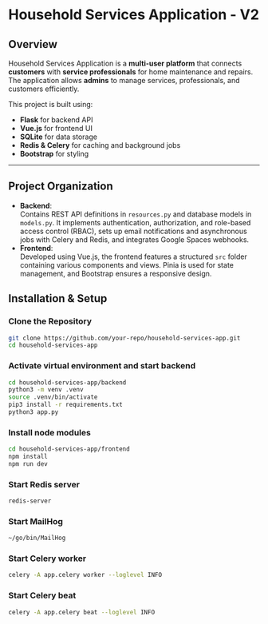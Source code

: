 # Household Services Application - V2

## Overview

Household Services Application is a **multi-user platform** that connects **customers** with **service professionals** for home maintenance and repairs. The application allows **admins** to manage services, professionals, and customers efficiently.

This project is built using:

-   **Flask** for backend API
-   **Vue.js** for frontend UI
-   **SQLite** for data storage
-   **Redis & Celery** for caching and background jobs
-   **Bootstrap** for styling

---

## Project Organization

-   **Backend**:  
    Contains REST API definitions in `resources.py` and database models in `models.py`. It implements authentication, authorization, and role-based access control (RBAC), sets up email notifications and asynchronous jobs with Celery and Redis, and integrates Google Spaces webhooks.
-   **Frontend**:  
    Developed using Vue.js, the frontend features a structured `src` folder containing various components and views. Pinia is used for state management, and Bootstrap ensures a responsive design.

## Installation & Setup

### Clone the Repository

```bash
git clone https://github.com/your-repo/household-services-app.git
cd household-services-app
```

### Activate virtual environment and start backend

```bash
cd household-services-app/backend
python3 -m venv .venv
source .venv/bin/activate
pip3 install -r requirements.txt
python3 app.py
```

### Install node modules

```bash
cd household-services-app/frontend
npm install
npm run dev
```

### Start Redis server

```bash
redis-server
```

### Start MailHog

```bash
~/go/bin/MailHog
```

### Start Celery worker

```bash
celery -A app.celery worker --loglevel INFO
```

### Start Celery beat

```bash
celery -A app.celery beat --loglevel INFO
```
